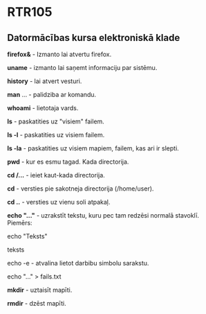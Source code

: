 # RTR105
Datormācības kursa elektroniskā klade
----
**firefox&** - Izmanto lai atvertu firefox.

**uname** - izmanto lai saņemt informaciju par sistēmu.

**history** - lai atvert vesturi.

**man** ... - palidziba ar komandu.

**whoami** - lietotaja vards.

**ls** - paskatities uz "visiem" failem.
  
**ls -l** - paskatities uz visiem failem.

**ls -la** - paskatities uz visiem mapiem, failem, kas ari ir slepti.

**pwd** - kur es esmu tagad. Kada directorija.

**cd /...** - ieiet kaut-kada directorija.

**cd** - versties pie sakotneja directorija (/home/user).

**cd ..** - versties uz vienu soli atpakaļ.

**echo "..."** - uzrakstīt tekstu, kuru pec tam redzēsi normalā stavoklī. Piemērs:

echo "Teksts" 

teksts

echo -e - atvalina lietot darbibu simbolu sarakstu.

echo "..." > fails.txt

**mkdir** - uztaisīt mapīti.

**rmdir** - dzēst mapīti.
